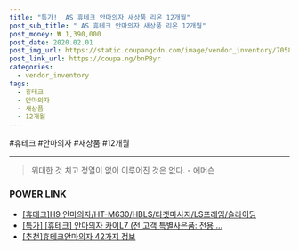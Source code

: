```yaml
--- 
title: "특가!  AS 휴테크 안마의자 새상품 리온 12개월" 
post_sub_title: " AS 휴테크 안마의자 새상품 리온 12개월" 
post_money: ₩ 1,390,000 
post_date: 2020.02.01 
post_img_url: https://static.coupangcdn.com/image/vendor_inventory/7058/07621a5dde2d50a540376290f7e82a0a8b23af96971257f7c25930db5e6b.jpg 
post_link_url: https://coupa.ng/bnPByr 
categories: 
  - vendor_inventory 
tags: 
  - 휴테크 
  - 안마의자 
  - 새상품 
  - 12개월 
--- 
```

  #휴테크 #안마의자 #새상품 #12개월 
<hr> 

> 위대한 것 치고 정열이 없이 이루어진 것은 없다. - 에머슨 


### POWER LINK

* <a href="https://blog.naver.com/sakai111/221784076909" target="_blank">[휴테크]H9 안마의자/HT-M630/HBLS/타겟마사지/LS프레임/슬라이딩</a>
* <a href="https://blog.naver.com/sakai111/221792119417" target="_blank">[특가] [휴테크] 안마의자 카이L7 (전 고객 특별사은품: 전용 ...</a>
* <a href="https://blog.naver.com/fasyy4321/221792081990" target="_blank">[추천]휴테크안마의자 42가지 정보</a>
